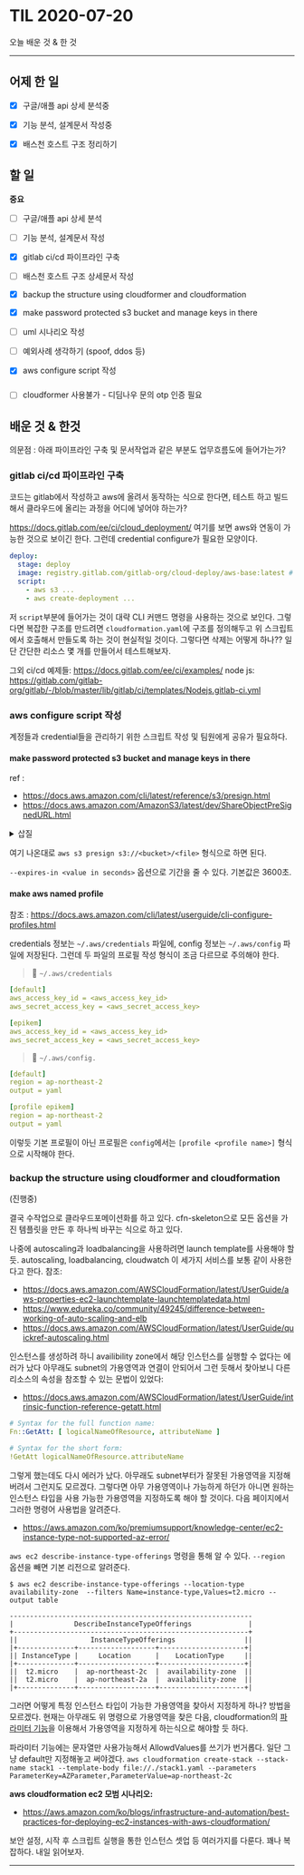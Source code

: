 # TIL 2020-07-20

오늘 배운 것 & 한 것

--------------------------

## 어제 한 일
- [x] 구글/애플 api 상세 분석중
- [x] 기능 분석, 설계문서 작성중

- [x] 배스천 호스트 구조 정리하기

## 할 일

**중요**
- [ ] 구글/애플 api 상세 분석
- [ ] 기능 분석, 설계문서 작성

- [x] gitlab ci/cd 파이프라인 구축
- [ ] 배스천 호스트 구조 상세문서 작성
- [x] backup the structure using cloudformer and cloudformation
- [x] make password protected s3 bucket and manage keys in there

- [ ] uml 시나리오 작성
- [ ] 예외사례 생각하기 (spoof, ddos 등)
- [x] aws configure script 작성

### 
- [ ] cloudformer 사용불가 - 디딤나우 문의 otp 인증 필요

## 배운 것 & 한것 

의문점 : 아래 파이프라인 구축 및 문서작업과 같은 부분도 업무흐름도에 들어가는가?

### gitlab ci/cd 파이프라인 구축

코드는 gitlab에서 작성하고 aws에 올려서 동작하는 식으로 한다면, 테스트 하고 빌드해서 클라우드에 올리는 과정을 어디에 넣어야 하는가?

https://docs.gitlab.com/ee/ci/cloud_deployment/
여기를 보면 aws와 연동이 가능한 것으로 보이긴 한다. 그런데 credential configure가 필요한 모양이다.

```yaml
deploy:
  stage: deploy
  image: registry.gitlab.com/gitlab-org/cloud-deploy/aws-base:latest # see the note below
  script:
    - aws s3 ...
    - aws create-deployment ...
```
저 `script`부분에 들어가는 것이 대략 CLI 커맨드 명령을 사용하는 것으로 보인다. 그렇다면 복잡한 구조를 만드려면 `cloudformation.yaml`에 구조를 정의해두고 위 스크립트에서 호출해서 만들도록 하는 것이 현실적일 것이다. 그렇다면 삭제는 어떻게 하나??
일단 간단한 리소스 몇 개를 만들어서 테스트해보자.

그외 ci/cd 예제들: https://docs.gitlab.com/ee/ci/examples/
node js: https://gitlab.com/gitlab-org/gitlab/-/blob/master/lib/gitlab/ci/templates/Nodejs.gitlab-ci.yml


### aws configure script 작성

계정들과 credential들을 관리하기 위한 스크립트 작성 및 팀원에게 공유가 필요하다.

#### make password protected s3 bucket and manage keys in there
ref : 
- https://docs.aws.amazon.com/cli/latest/reference/s3/presign.html
- https://docs.aws.amazon.com/AmazonS3/latest/dev/ShareObjectPreSignedURL.html

<details><summary markdown="span">삽질</summary>

여기 나온대로 해서 `aws s3 presign s3://<bucket>/<file>` 형식으로 하니 https주소가 나오길래 접속했는데 다음과 같은 에러 페이지가 떴다.

```xml
<Error>
<Code>AccessDenied</Code>
<Message>Access Denied</Message>
<RequestId>CFBA23552824415B</RequestId>
<HostId>
fkxHJx19sPq1S+HTSQvL1EWghNNDTMTmHJocmP0wpwd/0V5fzZ35voGCZOA63jiuUbfHHnRyASo=
</HostId>
</Error>
```

알고보니 credential 파일에 문법 에러가 있어서 로그인이 안되는 상태였다. 바꾸고 똑같이 하니 되었다.

</details>

여기 나온대로 `aws s3 presign s3://<bucket>/<file>` 형식으로 하면 된다.

`--expires-in <value in seconds>` 옵션으로 기간을 줄 수 있다. 기본값은 3600초.

#### make aws named profile
참조 : https://docs.aws.amazon.com/cli/latest/userguide/cli-configure-profiles.html

credentials 정보는 `~/.aws/credentials` 파일에, config 정보는 `~/.aws/config` 파일에 저장된다. 그런데 두 파일의 프로필 작성 형식이 조금 다르므로 주의해야 한다.

> 📂 `~/.aws/credentials`
```yaml
[default]
aws_access_key_id = <aws_access_key_id>
aws_secret_access_key = <aws_secret_access_key>

[epikem]
aws_access_key_id = <aws_access_key_id>
aws_secret_access_key = <aws_secret_access_key>
```

> 📂 `~/.aws/config.`
```yaml
[default]
region = ap-northeast-2
output = yaml

[profile epikem]
region = ap-northeast-2
output = yaml
```

이렇듯 기본 프로필이 아닌 프로필은 `config`에서는 `[profile <profile name>]` 형식으로 시작해야 한다.

### backup the structure using cloudformer and cloudformation
(진행중)

결국 수작업으로 클라우드포메이션화를 하고 있다. cfn-skeleton으로 모든 옵션을 가진 템플릿을 만든 후 하나씩 바꾸는 식으로 하고 있다.

나중에 autoscaling과 loadbalancing을 사용하려면 launch template를 사용해야 할 듯. autoscaling, loadbalancing, cloudwatch 이 세가지 서비스를 보통 같이 사용한다고 한다.
참조:
- https://docs.aws.amazon.com/AWSCloudFormation/latest/UserGuide/aws-properties-ec2-launchtemplate-launchtemplatedata.html
- https://www.edureka.co/community/49245/difference-between-working-of-auto-scaling-and-elb
- https://docs.aws.amazon.com/AWSCloudFormation/latest/UserGuide/quickref-autoscaling.html

인스턴스를 생성하려 하니 availibility zone에서 해당 인스턴스를 실행할 수 없다는 에러가 났다 아무래도 subnet의 가용영역과 연결이 안되어서 그런 듯해서 찾아보니 다른 리소스의 속성을 참조할 수 있는 문법이 있었다:
- https://docs.aws.amazon.com/AWSCloudFormation/latest/UserGuide/intrinsic-function-reference-getatt.html 
```yaml
# Syntax for the full function name:
Fn::GetAtt: [ logicalNameOfResource, attributeName ]

# Syntax for the short form:
!GetAtt logicalNameOfResource.attributeName
```

그렇게 했는데도 다시 에러가 났다. 아무래도 subnet부터가 잘못된 가용영역을 지정해버려서 그런지도 모르겠다. 그렇다면 아무 가용영역이나 가능하게 하던가 아니면 원하는 인스턴스 타입을 사용 가능한 가용영역을 지정하도록 해야 할 것이다. 다음 페이지에서 그러한 명령어 사용법을 알려준다.
- https://aws.amazon.com/ko/premiumsupport/knowledge-center/ec2-instance-type-not-supported-az-error/

`aws ec2 describe-instance-type-offerings` 명령을 통해 알 수 있다.
`--region` 옵션을 빼면 기본 리전으로 알려준다.

```
$ aws ec2 describe-instance-type-offerings --location-type availability-zone  --filters Name=instance-type,Values=t2.micro --output table

------------------------------------------------------------
|               DescribeInstanceTypeOfferings              |
+----------------------------------------------------------+
||                  InstanceTypeOfferings                 ||
|+--------------+-------------------+---------------------+|
|| InstanceType |     Location      |    LocationType     ||
|+--------------+-------------------+---------------------+|
||  t2.micro    |  ap-northeast-2c  |  availability-zone  ||
||  t2.micro    |  ap-northeast-2a  |  availability-zone  ||
|+--------------+-------------------+---------------------+|
```

그러면 어떻게 특정 인스턴스 타입이 가능한 가용영역을 찾아서 지정하게 하나? 방법을 모르겠다. 현재는 아무래도 위 명령으로 가용영역을 찾은 다음, cloudformation의 [파라미터 기능](https://docs.aws.amazon.com/AWSCloudFormation/latest/UserGuide/parameters-section-structure.html)을 이용해서 가용영역을 지정하게 하는식으로 해야할 듯 하다.

파라미터 기능에는 문자열만 사용가능해서 AllowdValues를 쓰기가 번거롭다. 
일단 그냥 default만 지정해놓고 써야겠다.
`aws cloudformation create-stack --stack-name stack1 --template-body file://./stack1.yaml --parameters ParameterKey=AZParameter,ParameterValue=ap-northeast-2c`


**aws cloudformation ec2 모범 시나리오:**
- https://aws.amazon.com/ko/blogs/infrastructure-and-automation/best-practices-for-deploying-ec2-instances-with-aws-cloudformation/

보안 설정, 시작 후 스크립트 실행을 통한 인스턴스 셋업 등 여러가지를 다룬다.
꽤나 복잡하다. 내일 읽어보자.


--------------------------


 